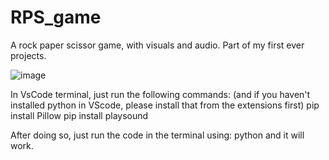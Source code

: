 # RPS_game
A rock paper scissor game, with visuals and audio. Part of my first ever projects. 



![image](https://user-images.githubusercontent.com/87119440/230657146-cf27d1df-6bda-4728-8f88-4bc5c26136d0.png)


In VsCode terminal, just run the following commands: (and if you haven't installed python in VScode, please install that from the extensions first)
pip install Pillow
pip install playsound

After doing so, just run the code in the terminal using:
python <filename>
 and it will work.
